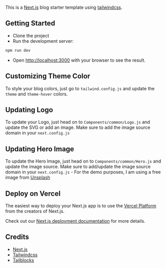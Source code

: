 This is a [Next.js](https://nextjs.org/) blog starter template using [tailwindcss](https://tailwindcss.com/).

## Getting Started

- Clone the project
- Run the development server:

```bash
npm run dev
```

- Open [http://localhost:3000](http://localhost:3000) with your browser to see the result.

## Customizing Theme Color

To style your blog colors, just go to `tailwind.config.js` and update the `theme` and `theme-hover` colors.

## Updating Logo

To update your Logo, just head on to `Components/common/Logo.js` and update the SVG or add an image. Make sure to add the image source domain in your `next.config.js`

## Updating Hero Image

To update the Hero Image, just head on to `Components/common/Hero.js` and update the image source. Make sure to add/update the image source domain in your `next.config.js` - For the demo purposes, I am using a free image from [Unsplash](https://source.unsplash.com/C6oPXOatFD8)

## Deploy on Vercel

The easiest way to deploy your Next.js app is to use the [Vercel Platform](https://vercel.com/new?utm_medium=default-template&filter=next.js&utm_source=create-next-app&utm_campaign=create-next-app-readme) from the creators of Next.js.

Check out our [Next.js deployment documentation](https://nextjs.org/docs/deployment) for more details.

## Credits

- [Next.js](https://nextjs.org/)
- [Tailwindcss](https://tailwindcss.com/)
- [Tailblocks](https://tailblocks.cc/)
